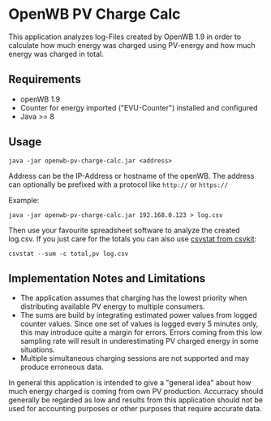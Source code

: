# OpenWB PV Charge Calc

This application analyzes log-Files created by OpenWB 1.9 in order to calculate how much energy was charged using PV-energy and how much energy was charged in total.

## Requirements

- openWB 1.9
- Counter for energy imported ("EVU-Counter") installed and configured
- Java >= 8

## Usage
```
java -jar openwb-pv-charge-calc.jar <address>
```
Address can be the IP-Address or hostname of the openWB. The address can optionally be prefixed with a protocol like `http://` or `https://`

Example:
```
java -jar openwb-pv-charge-calc.jar 192.168.0.123 > log.csv
```
Then use your favourite spreadsheet software to analyze the created log.csv. If you just care for the totals you can also use [csvstat from csvkit](https://csvkit.readthedocs.io/en/latest/scripts/csvstat.html):
```
csvstat --sum -c total,pv log.csv
```

## Implementation Notes and Limitations

- The application assumes that charging has the lowest priority when distributing available PV energy to multiple consumers.
- The sums are build by integrating estimated power values from logged counter values. Since one set of values is logged every 5 minutes only, this may introduce quite a margin for errors. Errors coming from this low sampling rate will result in underestimating PV charged energy in some situations.
- Multiple simultaneous charging sessions are not supported and may produce erroneous data.

In general this application is intended to give a "general idea" about how much energy charged is coming from own PV production. Accurracy should generally be regarded as low and results from this application should not be used for accounting purposes or other purposes that require accurate data. 
